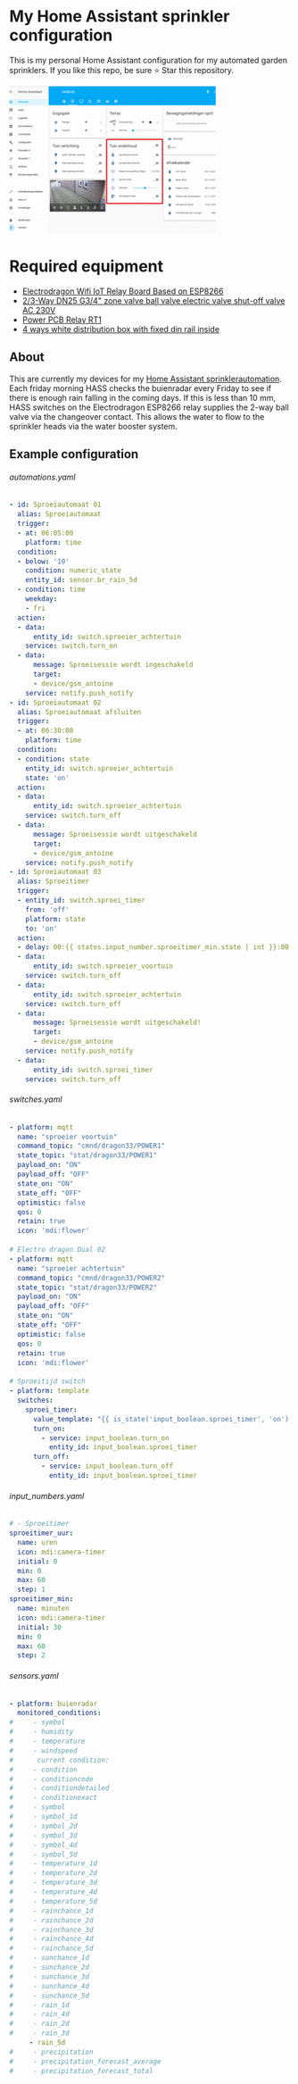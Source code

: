 # My Home Assistant sprinkler configuration
This is my personal Home Assistant configuration for my automated garden sprinklers.
If you like this repo, be sure ⭐️ Star this repository.


![My Home Assistant sprinklercard](HA_sprinkler.gif)

# Required equipment
* [Electrodragon Wifi IoT Relay Board Based on ESP8266](https://www.electrodragon.com/product/wifi-iot-relay-board-based-esp8266)
* [2/3-Way DN25 G3/4" zone valve ball valve electric valve shut-off valve AC 230V](https://www.amazon.de/gp/product/B0785QQ218/ref=ppx_yo_dt_b_asin_title_o00_s00?ie=UTF8&language=en_GB&psc=1)
* [Power PCB Relay RT1](https://produktinfo.conrad.com/datenblaetter/500000-524999/504175-da-01-en-LEIST_PR__REL_RT1_12A_1UK_230VDC.pdf?direct=)
* [4 ways white distribution box with fixed din rail inside](https://www.aliexpress.com/item/32620949631.html?spm=a2g0s.9042311.0.0.27424c4diNAnTA)


## About
This are currently my devices for my [Home Assistant sprinklerautomation](https://home-assistant.io). Each friday morning HASS checks the buienradar every Friday to see if there is enough rain falling in the coming days. If this is less than 10 mm, HASS switches on the  Electrodragon ESP8266 relay supplies the 2-way ball valve via the changeover contact. This allows the water to flow to the sprinkler heads via the water booster system.

## Example configuration

  ###### automations.yaml
```yaml
- id: Sproeiautomaat 01
  alias: Sproeiautomaat
  trigger:
  - at: 06:05:00
    platform: time
  condition:
  - below: '10'
    condition: numeric_state
    entity_id: sensor.br_rain_5d
  - condition: time
    weekday:
    - fri
  action:
  - data:
      entity_id: switch.sproeier_achtertuin
    service: switch.turn_on
  - data:
      message: Sproeisessie wordt ingeschakeld
      target:
      - device/gsm_antoine
    service: notify.push_notify
- id: Sproeiautomaat 02
  alias: Sproeiautomaat afsluiten
  trigger:
  - at: 06:30:00
    platform: time
  condition:
  - condition: state
    entity_id: switch.sproeier_achtertuin
    state: 'on'
  action:
  - data:
      entity_id: switch.sproeier_achtertuin
    service: switch.turn_off
  - data:
      message: Sproeisessie wordt uitgeschakeld
      target:
      - device/gsm_antoine
    service: notify.push_notify
- id: Sproeiautomaat 03
  alias: Sproeitimer
  trigger:
  - entity_id: switch.sproei_timer
    from: 'off'
    platform: state
    to: 'on'
  action:
  - delay: 00:{{ states.input_number.sproeitimer_min.state | int }}:00
  - data:
      entity_id: switch.sproeier_voortuin
    service: switch.turn_off
  - data:
      entity_id: switch.sproeier_achtertuin
    service: switch.turn_off
  - data:
      message: Sproeisessie wordt uitgeschakeld!
      target:
      - device/gsm_antoine
    service: notify.push_notify
  - data:
      entity_id: switch.sproei_timer
    service: switch.turn_off
```
###### switches.yaml
```yaml
- platform: mqtt
  name: "sproeier voortuin"
  command_topic: "cmnd/dragon33/POWER1"
  state_topic: "stat/dragon33/POWER1"
  payload_on: "ON"
  payload_off: "OFF"
  state_on: "ON"
  state_off: "OFF"
  optimistic: false
  qos: 0
  retain: true
  icon: 'mdi:flower'

# Electro dragon Dual 02
- platform: mqtt
  name: "sproeier achtertuin"
  command_topic: "cmnd/dragon33/POWER2"
  state_topic: "stat/dragon33/POWER2"
  payload_on: "ON"
  payload_off: "OFF"
  state_on: "ON"
  state_off: "OFF"
  optimistic: false
  qos: 0
  retain: true
  icon: 'mdi:flower'

# Sproeitijd switch
- platform: template
  switches:
    sproei_timer:
      value_template: "{{ is_state('input_boolean.sproei_timer', 'on') }}"
      turn_on:
        - service: input_boolean.turn_on
          entity_id: input_boolean.sproei_timer
      turn_off:
        - service: input_boolean.turn_off
          entity_id: input_boolean.sproei_timer
  ```
###### input_numbers.yaml
```yaml
# - Sproeitimer
sproeitimer_uur:
  name: uren
  icon: mdi:camera-timer
  initial: 0
  min: 0
  max: 60
  step: 1
sproeitimer_min:
  name: minuten
  icon: mdi:camera-timer
  initial: 30
  min: 0
  max: 60
  step: 2
```
###### sensors.yaml
```yaml
- platform: buienradar
  monitored_conditions:
#     - symbol
#     - humidity
#     - temperature
#     - windspeed
#      current condition:
#     - condition
#     - conditioncode
#     - conditiondetailed
#     - conditionexact
#     - symbol
#     - symbol_1d
#     - symbol_2d
#     - symbol_3d
#     - symbol_4d
#     - symbol_5d
#     - temperature_1d
#     - temperature_2d
#     - temperature_3d
#     - temperature_4d
#     - temperature_5d
#     - rainchance_1d
#     - rainchance_2d
#     - rainchance_3d
#     - rainchance_4d
#     - rainchance_5d
#     - sunchance_1d
#     - sunchance_2d
#     - sunchance_3d
#     - sunchance_4d
#     - sunchance_5d
#     - rain_1d
#     - rain_4d
#     - rain_2d
#     - rain_3d
     - rain_5d
#     - precipitation
#     - precipitation_forecast_average
#     - precipitation_forecast_total
```
